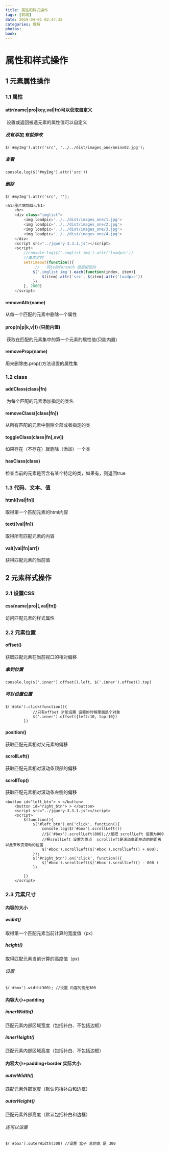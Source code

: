 ```yaml
---
title: 属性和样式操作
tags: [前端]
date: 2019-04-01 02:47:32
categories: 理解
photos:
book:
---
```


# 属性和样式操作

## 1 元素属性操作

### 1.1 属性

#### attr(name|pro|key,val|fn)可以获取自定义

​    设置或返回被选元素的属性值可以自定义

##### 没有添加,有就修改

```
$('#myImg').attr('src', '../../dist/images_one/meinv02.jpg');
```

##### 查看

```
console.log($('#myImg').attr('src'))
```

##### 删除

```
$('#myImg').attr('src', '');
```



```js
<h1>图片懒加载</h1>
	<hr>
	<div class="imglist">
		<img loadpic='../../dist/images_one/1.jpg'>
		<img loadpic='../../dist/images_one/2.jpg'>
		<img loadpic='../../dist/images_one/3.jpg'>
		<img loadpic='../../dist/images_one/4.jpg'>
	</div>
	<script src="../jquery-3.3.1.js"></script>
	<script>
		//console.log($('.imglist img').attr('loadpic'))
		//单次定时
		setTimeout(function(){
		     //   同js的foreach 值是相反的
			$('.imglist img').each(function(index, item){
				$(item).attr('src', $(item).attr('loadpic'))
			})
		}, 2000)
	</script>
```



#### removeAttr(name)          

  从每一个匹配的元素中删除一个属性

#### prop(n|p|k,v|f)    (只能内置)        

​    获取在匹配的元素集中的第一个元素的属性值(只能内置)



#### removeProp(name)         

   用来删除由.prop()方法设置的属性集

### 1.2 class

#### addClass(class|fn)  

​    为每个匹配的元素添加指定的类名

#### removeClass([class|fn])     

   从所有匹配的元素中删除全部或者指定的类

#### toggleClass(class|fn[,sw]) 

   如果存在（不存在）就删除（添加）一个类

#### hasClass(class)              

  检查当前的元素是否含有某个特定的类，如果有，则返回true

### 1.3 代码、文本、值

#### html([val|fn])       

 取得第一个匹配元素的html内容

#### text([val|fn])      

  取得所有匹配元素的内容

#### val([val|fn|arr])    

获得匹配元素的当前值

## 2 元素样式操作

### 2.1 设置CSS

#### css(name|pro|[,val|fn])        

访问匹配元素的样式属性

### 2.2 元素位置

#### offset()       

 获取匹配元素在当前视口的相对偏移

##### 拿到位置

```
console.log($('.inner').offset().left, $('.inner').offset().top)
```



##### 可以设置位置

```
$('#btn').click(function(){
			//只有offset 才能设置 设置的时候里面是个对象
			$('.inner').offset({left:10, top:10})
		})
```



#### position()       

 获取匹配元素相对父元素的偏移

#### scrollLeft()   

 获取匹配元素相对滚动条顶部的偏移

#### scrollTop()       

 获取匹配元素相对滚动条左侧的偏移

```
<button id="left_btn"> < </button>
	<button id="right_btn"> > </button>
	<script src="../jquery-3.3.1.js"></script>
	<script>
		$(function(){
			$('#left_btn').on('click', function(){
				console.log($('#box').scrollLeft())
				//$('#box').scrollLeft(800);//是把 scrollLeft 设置为800
				//把srollLeft 设置为原点  scrollleft是滚动条距左边的的距离  以此来改变滚动的位置
				$('#box').scrollLeft($('#box').scrollLeft() + 800);
			});
			$('#right_btn').on('click', function(){
				$('#box').scrollLeft($('#box').scrollLeft() - 800 )
			})
			
		})
	</script>
```



### 2.3 元素尺寸

#### 内容的大小

##### widht()           

 取得第一个匹配元素当前计算的宽度值（px）

##### height()       

 取得匹配元素当前计算的高度值（px)

###### 设置

```
$('#box').width(300); //设置 内容的宽是300
```



#### 内容大小+padding

##### innerWidth()    

匹配元素内部区域宽度（包括补白、不包括边框）

##### innerHeight()    

匹配元素内部区域高度（包括补白、不包括边框）

#### 内容大小+padding+border 实际大小

##### outerWidth()   

 匹配元素外部宽度（默认包括补白和边框）

##### outerHeight()   

 匹配元素外部高度（默认包括补白和边框）

###### 还可以设置

```
$('#box').outerWidth(300) //设置 盒子 总的宽 是 300
```

